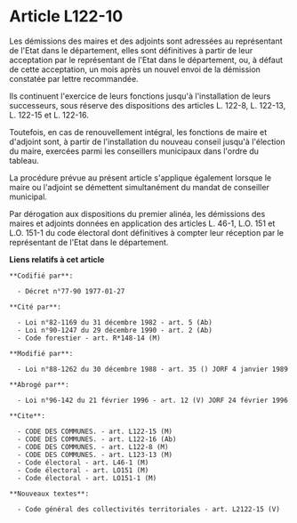 # Article L122-10

Les démissions des maires et des adjoints sont adressées au représentant de l'Etat dans le département, elles sont
définitives à partir de leur acceptation par le représentant de l'Etat dans le département, ou, à défaut de cette
acceptation, un mois après un nouvel envoi de la démission constatée par lettre recommandée.

Ils continuent l'exercice de leurs fonctions jusqu'à l'installation de leurs successeurs, sous réserve des dispositions des
articles L. 122-8, L. 122-13, L. 122-15 et L. 122-16.

Toutefois, en cas de renouvellement intégral, les fonctions de maire et d'adjoint sont, à partir de l'installation du nouveau
conseil jusqu'à l'élection du maire, exercées parmi les conseillers municipaux dans l'ordre du tableau.

La procédure prévue au présent article s'applique également lorsque le maire ou l'adjoint se démettent simultanément du
mandat de conseiller municipal.

Par dérogation aux dispositions du premier alinéa, les démissions des maires et adjoints données en application des articles
L. 46-1, L.O. 151 et L.O. 151-1 du code électoral dont définitives à compter leur réception par le représentant de l'Etat
dans le département.

**Liens relatifs à cet article**

	**Codifié par**:

	  - Décret n°77-90 1977-01-27

	**Cité par**:

	  - Loi n°82-1169 du 31 décembre 1982 - art. 5 (Ab)
	  - Loi n°90-1247 du 29 décembre 1990 - art. 2 (Ab)
	  - Code forestier - art. R*148-14 (M)

	**Modifié par**:

	  - Loi n°88-1262 du 30 décembre 1988 - art. 35 () JORF 4 janvier 1989

	**Abrogé par**:

	  - Loi n°96-142 du 21 février 1996 - art. 12 (V) JORF 24 février 1996

	**Cite**:

	  - CODE DES COMMUNES. - art. L122-15 (M)
	  - CODE DES COMMUNES. - art. L122-16 (Ab)
	  - CODE DES COMMUNES. - art. L122-8 (M)
	  - CODE DES COMMUNES. - art. L123-13 (M)
	  - Code électoral - art. L46-1 (M)
	  - Code électoral - art. LO151 (M)
	  - Code électoral - art. LO151-1 (M)

	**Nouveaux textes**:

	  - Code général des collectivités territoriales - art. L2122-15 (V)
